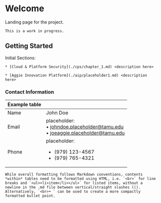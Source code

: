 # Welcome

Landing page for the project.

```admonish warning
This is a work in progress.
```

## Getting Started

Initial Sections:
```admonish info class="aggiecustom2" title="Cloud & Platform Security" collapsible=true
* [Cloud & Platform Security](./cps/chapter_1.md) <description here>
```

```admonish info class="aggiecustom2" title="Aggie Innovation Platform" collapsible=true
* [Aggie Innovation Platform](./aip/placeholder1.md) <description here>
```


### Contact Information

| Example table | |
| --- | --- |
| Name | John Doe |
| Email | placeholder:<br>• johndoe.placeholder@tamu.edu<br>• joeaggie.placeholder@tamu.edu |
| Phone | placeholder:<ul><li>(979) 123-4567</li><li>(979) 765-4321</li></ul> |

```admonish note
While overall formatting follows Markdown conventions, contents *within* tables need to be formatted using HTML, i.e. `<br>` for line breaks and `<ul><li>item</li></ul>` for listed items, without a newline in the .md file between vertical/straight slashes (|). Alternatively, `<br>• ` can be used to create a more compactly formatted bullet point.
```
